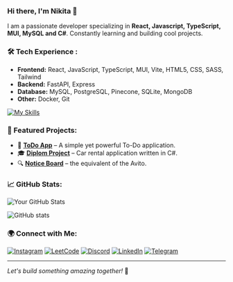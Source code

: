 ### Hi there, I'm Nikita 👋

I am a passionate developer specializing in **React, Javascript, TypeScript, MUI, MySQL and C#**. Constantly learning and building cool projects.

### 🛠 Tech Experience :
- **Frontend:** React, JavaScript, TypeScript, MUI, Vite, HTML5, CSS, SASS, Tailwind
- **Backend:** FastAPI, Express
- **Database:** MySQL, PostgreSQL, Pinecone, SQLite, MongoDB
- **Other:** Docker, Git

[![My Skills](https://skillicons.dev/icons?i=js,react,redux,html,css,materialui,tailwind,ts,vite,vscode,prisma,sass,nodejs,bash,cs,discord,postman,docker,dotnet,fastapi,git,npm,github,mysql,instagram,obsidian,postgres,stackoverflow,svg,visualstudio)](https://skillicons.dev)

### 📌 Featured Projects:
- 🚀 **[ToDo App](https://github.com/nigjke/todo)** – A simple yet powerful To-Do application.
- 🎓 **[Diplom Project](https://github.com/nigjke/CarRentalDiplom)** – Car rental application written in C#.
- 🔍 **[Notice Board](https://github.com/nigjke/noticeBoard)** – the equivalent of the Avito.

### 📈 GitHub Stats:
![Your GitHub Stats](https://github-readme-stats.vercel.app/api?username=nigjke&show_icons=true&theme=tokyonight)

![GitHub stats](https://github-readme-stats.vercel.app/api?username=nigjke&show_icons=true&theme=radical&count_private=true)


### 🌍 Connect with Me:
[![Instagram](https://img.shields.io/badge/-Instagram-E4405F?style=for-the-badge&logo=instagram&logoColor=white)](https://www.instagram.com/nigjke)
[![LeetCode](https://img.shields.io/badge/-LeetCode-FFA116?style=for-the-badge&logo=leetcode&logoColor=white)](https://leetcode.com/nigjke)
[![Discord](https://img.shields.io/badge/-Discord-5865F2?style=for-the-badge&logo=discord&logoColor=white)](https://discord.com/users/djeday228)
[![LinkedIn](https://img.shields.io/badge/-LinkedIn-blue?style=for-the-badge&logo=linkedin)](https://linkedin.com/in/nigjke)
[![Telegram](https://img.shields.io/badge/-Telegram-0088cc?style=for-the-badge&logo=telegram)](https://t.me/nigjke)

---
*Let's build something amazing together!* 🚀
